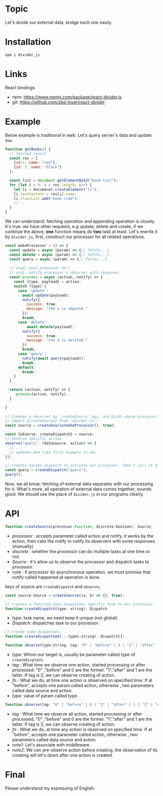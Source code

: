 # Topic
Let's divide our external data, bridge each one easily.

# Installation
`npm i divider.js`

# Links
React bindings
+ npm: https://www.npmjs.com/package/react-divider.js
+ git: https://github.com/zbd-lover/react-divider

# Example
Below example is traditional in web.
Let's query server's data and update `dom`.

``` javascript
function getBooks() {
  // fetched result
  const res = [
    {id:1, name: "red"},
    {id: 2, name: "black"}
  ];

  const list = document.getElementById("book-list");
  for (let i = 0; i < res.length; i++) {
    let li = documenet.createElement("li");
    li.textContent = res[i].name;
    li.classList.add("book-item");
    // ...
  }
}
```
We can understand: fetching operation and appending operation is closely.
It's true: we have other requests, e.g update, delete and create,
if we continue the above, **one** function means do **two** task at least.
Let's rewrite it by `divider.js`, first, construct our processor for all related operations.

``` javascript
const makeProcessor = () => {
  const update = async (param) => {// fetchs...}
  const delete = async (param) => {// fetchs...}
  const query = async (param) => {// fetchs...}
  
  // arg0: what processor do？
  // arg1: notify processor's observer with response.
  const process = async (action, notify) => {
    const {type, payload} = action;
    switch (type) {
      case 'update':
        await update(payload);
        notify({
          success: true,
          message: "the a is udpated."
        });
        break;
      case 'delete':
	      await delete(payload);
        notify({
          success: true,
          message: "the d is deleted."
        })
        break;
      case 'query': 
        notify(await query(payload));
        break;
      default:
        break;
    }
  }

  return (action, notify) => {
     process(action, notify);
  }

}
  
// Creates a observer by `createSource` api, and binds above processor.
// import {createSource} from 'divider.js';
const source = createSource(makeProcessor(), true);

const {observe, createDispatch} = source;
// observe specific action
observe("query", (datasource, action) => {
  // ...
  // updates dom like first example in doc.
});

// Creates target dispatch to activate our processor. (Don't call it directly)
const query = createDispatch("query");
query();
```
Now, we all know: fetching of external data separates with our processing for it.
What's more, all operation of external data comes together, sounds good.
We should see the place  of `divider.js`  in our programs clearly.

# API

``` javascript
function createSource(processor:Function, discrete:boolean): Source;
```

+  *processor* : accepts parameter called action and notify, it works by the action, then calls the notify to notify its observers with some responses (manually)
+  *discrete*   : whether the processor can do multiple tasks at one time or not.
+  *Source*     : it's allow us to observe the processor and dispatch tasks to processor.
+  note        : if processor do asynchronous operation, we must promise that notify called happened at     operation is done.

keys of source are `createDispatch` and `observe`;

``` javascript
const source:Source = createSource((a, b) => {}, true);
```

``` javascript
// creates a function that dispatches specific task to our processor.
function createDispatch(type: string): Dispatch
```
+  *type*: task name, we need keep it unique (not global). 
+  *Dispatch*: dispatches task to our processor.

``` javascript
// create some dispatches.
function createDispatched(...types:string): Dispatch[];
```

``` javascript
function observe(type:string, tag: "0" | "before" | 0 | "1" | "after" | 1 | "2" | "create" | 2 , fn: Function): type
```
+  *type*: Whom our target is, usually be parameter called type of `createDisptach`.
+  *tag* : What time we observe one action, started processing or after processed. "0" ,"before" and 0 are the former. "1","after" and 1 are the latter. If tag is 2, we can observe creating of action.
+  *fn*  : What we do, at time one action is observed on specified time. If at "before", accepts one param called action, otherwise , two parameters called data source and action.
+  *type*: value of param called type.

``` javascript
function observe(tag: "0" | "before" | 0 | "1" | "after" | 1 | "2" | "create" | 2 , fn: Function): void;
```

+  *tag* : What time we observe all action, started processing or after processed. "0" ,"before" and 0 are the former. "1","after" and 1 are the latter. If tag is 2, we can observe creating of action.
+  *fn*  : What we do, at time any action is observed on specified time. If at "before", accepts one parameter called action, otherwise , two parameters called data source and action.
+  *note1*: Let's associate with middleware.
+  *note2*: We can pre-observe action before creating, the observation of its creating  will let's down after one action is created.

# Final
Please understand my expressing of English.